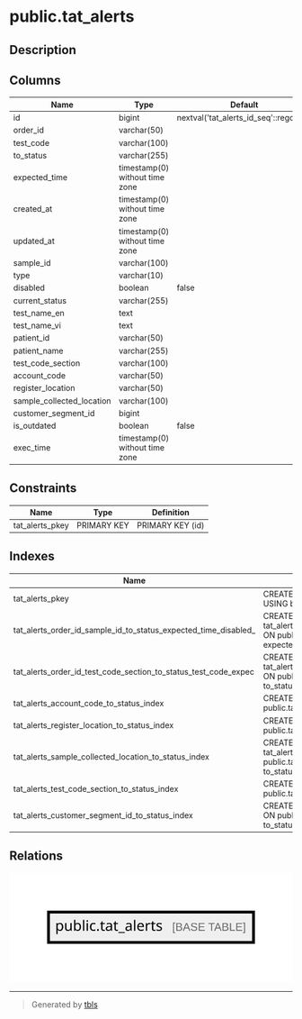 # public.tat_alerts

## Description

## Columns

| Name                      | Type                           | Default                                | Nullable |
| ------------------------- | ------------------------------ | -------------------------------------- | -------- |
| id                        | bigint                         | nextval('tat_alerts_id_seq'::regclass) | false    |
| order_id                  | varchar(50)                    |                                        | false    |
| test_code                 | varchar(100)                   |                                        | true     |
| to_status                 | varchar(255)                   |                                        | false    |
| expected_time             | timestamp(0) without time zone |                                        | false    |
| created_at                | timestamp(0) without time zone |                                        | true     |
| updated_at                | timestamp(0) without time zone |                                        | true     |
| sample_id                 | varchar(100)                   |                                        | true     |
| type                      | varchar(10)                    |                                        | true     |
| disabled                  | boolean                        | false                                  | false    |
| current_status            | varchar(255)                   |                                        | true     |
| test_name_en              | text                           |                                        | true     |
| test_name_vi              | text                           |                                        | true     |
| patient_id                | varchar(50)                    |                                        | true     |
| patient_name              | varchar(255)                   |                                        | true     |
| test_code_section         | varchar(100)                   |                                        | true     |
| account_code              | varchar(50)                    |                                        | true     |
| register_location         | varchar(50)                    |                                        | true     |
| sample_collected_location | varchar(100)                   |                                        | true     |
| customer_segment_id       | bigint                         |                                        | true     |
| is_outdated               | boolean                        | false                                  | false    |
| exec_time                 | timestamp(0) without time zone |                                        | true     |

## Constraints

| Name            | Type        | Definition       |
| --------------- | ----------- | ---------------- |
| tat_alerts_pkey | PRIMARY KEY | PRIMARY KEY (id) |

## Indexes

| Name                                                            | Definition                                                                                                                                                                                 |
| --------------------------------------------------------------- | ------------------------------------------------------------------------------------------------------------------------------------------------------------------------------------------ |
| tat_alerts_pkey                                                 | CREATE UNIQUE INDEX tat_alerts_pkey ON public.tat_alerts USING btree (id)                                                                                                                  |
| tat_alerts_order_id_sample_id_to_status_expected_time_disabled_ | CREATE INDEX tat_alerts_order_id_sample_id_to_status_expected_time_disabled_ ON public.tat_alerts USING btree (order_id, sample_id, to_status, expected_time, disabled)                    |
| tat_alerts_order_id_test_code_section_to_status_test_code_expec | CREATE INDEX tat_alerts_order_id_test_code_section_to_status_test_code_expec ON public.tat_alerts USING btree (order_id, test_code_section, to_status, test_code, expected_time, disabled) |
| tat_alerts_account_code_to_status_index                         | CREATE INDEX tat_alerts_account_code_to_status_index ON public.tat_alerts USING btree (account_code, to_status)                                                                            |
| tat_alerts_register_location_to_status_index                    | CREATE INDEX tat_alerts_register_location_to_status_index ON public.tat_alerts USING btree (register_location, to_status)                                                                  |
| tat_alerts_sample_collected_location_to_status_index            | CREATE INDEX tat_alerts_sample_collected_location_to_status_index ON public.tat_alerts USING btree (sample_collected_location, to_status)                                                  |
| tat_alerts_test_code_section_to_status_index                    | CREATE INDEX tat_alerts_test_code_section_to_status_index ON public.tat_alerts USING btree (test_code_section, to_status)                                                                  |
| tat_alerts_customer_segment_id_to_status_index                  | CREATE INDEX tat_alerts_customer_segment_id_to_status_index ON public.tat_alerts USING btree (customer_segment_id, to_status)                                                              |

## Relations

![er](public.tat_alerts.svg)

---

> Generated by [tbls](https://github.com/k1LoW/tbls)
